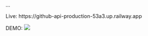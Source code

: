 ...

<p>Live: https://github-api-production-53a3.up.railway.app<p>
DEMO:
<img src="assets/images/demp.png"/>
